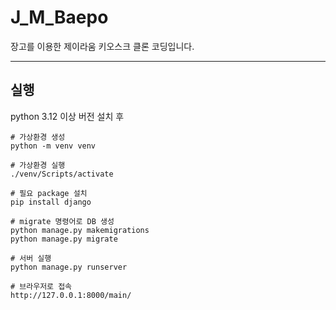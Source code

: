 # J_M_Baepo

장고를 이용한 제이라움 키오스크 클론 코딩입니다.

---

## 실행

python 3.12 이상 버전 설치 후

```
# 가상환경 생성
python -m venv venv

# 가상환경 실행
./venv/Scripts/activate

# 필요 package 설치
pip install django

# migrate 명령어로 DB 생성
python manage.py makemigrations
python manage.py migrate

# 서버 실행
python manage.py runserver

# 브라우저로 접속
http://127.0.0.1:8000/main/
```
